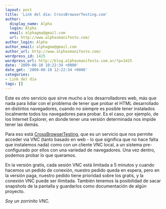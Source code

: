 ```yaml
---
layout: post
title: 'Link del día: CrossBrowserTesting.com'
author:
  display_name: Alpha
  login: Alpha
  email: alphagma@gmail.com
  url: http://www.alphasmanifesto.com/
author_login: Alpha
author_email: alphagma@gmail.com
author_url: http://www.alphasmanifesto.com/
wordpress_id: 1425
wordpress_url: http://blog.alphasmanifesto.com.ar/?p=1425
date: '2009-08-10 10:22:34 +0000'
date_gmt: '2009-08-10 12:22:34 +0000'
categories:
- Link del día
tags: []
---
```


Este es otro servicio que sirve mucho a los desarrolladores web, más que nada para lidiar con el problema de tener que probar el HTML desarrollado en distintos navegadores, cuando no siempre es posible tener instalados localmente todos los navegadores para probar. Es el caso, por ejemplo, de los Internet Explorer, en donde tener una versión determinada nos impide tener las demás.

Para eso está [CrossBrowserTesting](http://www.crossbrowsertesting.com/), que es un servicio que nos permite acceder via VNC (tanto basado en web - lo que significa que no hace falta que instalemos nada) como con un cliente VNC local, a un sistema pre-configurado por ellos con una variedad de navegadores. Una vez dentro, podemos probar lo que queramos.

En la versión gratis, cada sesión VNC está limitada a 5 minutos y cuando hacemos un pedido de conexión, nuestro pedido queda en espera, pero en la versión paga, nuestro pedido tiene prioridad sobre los gratis, y la conexión VNC puede ser ilimitada. También tenemos la posibilidad de sacar snapshots de la pantalla y guardarlos como documentación de algún proyecto.

_Soy un zorrinito VNC._
